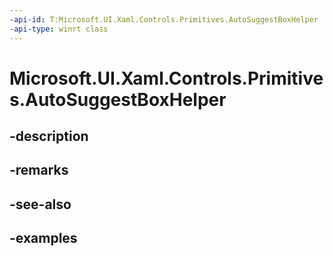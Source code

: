 ```yaml
---
-api-id: T:Microsoft.UI.Xaml.Controls.Primitives.AutoSuggestBoxHelper
-api-type: winrt class
---
```


# Microsoft.UI.Xaml.Controls.Primitives.AutoSuggestBoxHelper

<!--
public sealed class AutoSuggestBoxHelper
-->

## -description

## -remarks

## -see-also

## -examples

